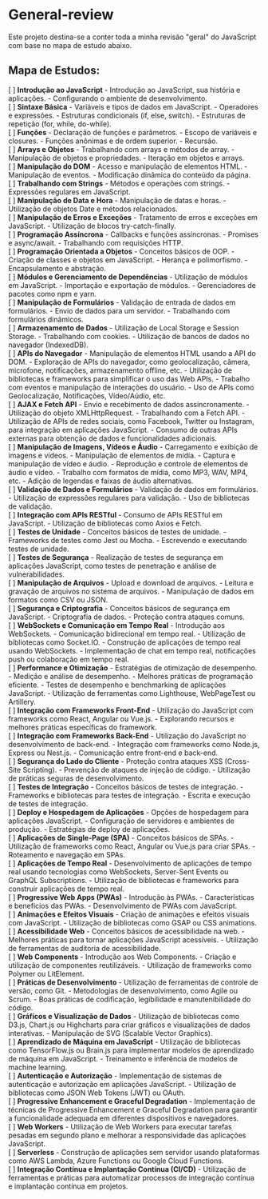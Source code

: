 # General-review

Este projeto destina-se a conter toda a minha revisão "geral" do JavaScript com base no mapa de estudo abaixo.

## Mapa de Estudos:

[ ]  **Introdução ao JavaScript**
    - Introdução ao JavaScript, sua história e aplicações.
    - Configurando o ambiente de desenvolvimento. <br/>
[ ]  **Sintaxe Básica**
    - Variáveis e tipos de dados em JavaScript.
    - Operadores e expressões.
    - Estruturas condicionais (if, else, switch).
    - Estruturas de repetição (for, while, do-while).<br/>
[ ]  **Funções**
    - Declaração de funções e parâmetros.
    - Escopo de variáveis e closures.
    - Funções anônimas e de ordem superior.
    - Recursão.<br/>
[ ]  **Arrays e Objetos**
    - Trabalhando com arrays e métodos de array.
    - Manipulação de objetos e propriedades.
    - Iteração em objetos e arrays.<br/>
[ ]  **Manipulação do DOM**
    - Acesso e manipulação de elementos HTML.
    - Manipulação de eventos.
    - Modificação dinâmica do conteúdo da página.<br/>
[ ]  **Trabalhando com Strings**
    - Métodos e operações com strings.
    - Expressões regulares em JavaScript.<br/>
[ ]  **Manipulação de Data e Hora**
    - Manipulação de datas e horas.
    - Utilização de objetos Date e métodos relacionados.<br/>
[ ]  **Manipulação de Erros e Exceções**
    - Tratamento de erros e exceções em JavaScript.
    - Utilização de blocos try-catch-finally.<br/>
[ ]  **Programação Assíncrona**
    - Callbacks e funções assíncronas.
    - Promises e async/await.
    - Trabalhando com requisições HTTP.<br/>
[ ]  **Programação Orientada a Objetos**
    - Conceitos básicos de OOP.
    - Criação de classes e objetos em JavaScript.
    - Herança e polimorfismo.
    - Encapsulamento e abstração.<br/>
[ ]  **Módulos e Gerenciamento de Dependências**
    - Utilização de módulos em JavaScript.
    - Importação e exportação de módulos.
    - Gerenciadores de pacotes como npm e yarn.<br/>
[ ]  **Manipulação de Formulários**
    - Validação de entrada de dados em formulários.
    - Envio de dados para um servidor.
    - Trabalhando com formulários dinâmicos.<br/>
[ ]  **Armazenamento de Dados**
    - Utilização de Local Storage e Session Storage.
    - Trabalhando com cookies.
    - Utilização de bancos de dados no navegador (IndexedDB).<br/>
[ ]  **APIs do Navegador**
    - Manipulação de elementos HTML usando a API do DOM.
    - Exploração de APIs do navegador, como geolocalização, câmera, microfone, notificações, armazenamento offline, etc.
    - Utilização de bibliotecas e frameworks para simplificar o uso das Web APIs.
    - Trabalho com eventos e manipulação de interações do usuário.
    - Uso de APIs como Geolocalização, Notificações, Vídeo/Aúdio, etc.<br/>
[ ]  **AJAX e Fetch API**
    - Envio e recebimento de dados assincronamente.
    - Utilização do objeto XMLHttpRequest.
    - Trabalhando com a Fetch API.
    - Utilização de APIs de redes sociais, como Facebook, Twitter ou Instagram, para integração em aplicações JavaScript.
    - Consumo de outras APIs externas para obtenção de dados e funcionalidades adicionais.<br/>
[ ]  **Manipulação de Imagens, Vídeos e Áudio**
    - Carregamento e exibição de imagens e vídeos.
    - Manipulação de elementos de mídia.
    - Captura e manipulação de vídeo e áudio.
    - Reprodução e controle de elementos de áudio e vídeo.
    - Trabalho com formatos de mídia, como MP3, WAV, MP4, etc.
    - Adição de legendas e faixas de áudio alternativas.<br/>
[ ]  **Validação de Dados e Formulários**
    - Validação de dados em formulários.
    - Utilização de expressões regulares para validação.
    - Uso de bibliotecas de validação.<br/>
[ ]  **Integração com APIs RESTful**
    - Consumo de APIs RESTful em JavaScript.
    - Utilização de bibliotecas como Axios e Fetch.<br/>
[ ]  **Testes de Unidade**
    - Conceitos básicos de testes de unidade.
    - Frameworks de testes como Jest ou Mocha.
    - Escrevendo e executando testes de unidade.<br/>
[ ]  **Testes de Segurança**
    - Realização de testes de segurança em aplicações JavaScript, como testes de penetração e análise de vulnerabilidades.<br/>
[ ]  **Manipulação de Arquivos**
    - Upload e download de arquivos.
    - Leitura e gravação de arquivos no sistema de arquivos.
    - Manipulação de dados em formatos como CSV ou JSON.<br/>
[ ]  **Segurança e Criptografia**
    - Conceitos básicos de segurança em JavaScript.
    - Criptografia de dados.
    - Proteção contra ataques comuns.<br/>
[ ]  **WebSockets e Comunicação em Tempo Real**
    - Introdução aos WebSockets.
    - Comunicação bidirecional em tempo real.
    - Utilização de bibliotecas como Socket.IO.
    - Construção de aplicações de tempo real usando WebSockets.
    - Implementação de chat em tempo real, notificações push ou colaboração em tempo real.<br/>
[ ]  **Performance e Otimização**
    - Estratégias de otimização de desempenho.
    - Medição e análise de desempenho.
    - Melhores práticas de programação eficiente.
    - Testes de desempenho e benchmarking de aplicações JavaScript.
    - Utilização de ferramentas como Lighthouse, WebPageTest ou Artillery.<br/>
[ ]  **Integração com Frameworks Front-End**
    - Utilização do JavaScript com frameworks como React, Angular ou Vue.js.
    - Explorando recursos e melhores práticas específicas do framework.<br/>
[ ]  **Integração com Frameworks Back-End**
    - Utilização do JavaScript no desenvolvimento de back-end.
    - Integração com frameworks como Node.js, Express ou Nest.js.
    - Comunicação entre front-end e back-end.<br/>
[ ]  **Segurança do Lado do Cliente**
    - Proteção contra ataques XSS (Cross-Site Scripting).
    - Prevenção de ataques de injeção de código.
    - Utilização de práticas seguras de desenvolvimento.<br/>
[ ]  **Testes de Integração**
    - Conceitos básicos de testes de integração.
    - Frameworks e bibliotecas para testes de integração.
    - Escrita e execução de testes de integração.<br/>
[ ]  **Deploy e Hospedagem de Aplicações**
    - Opções de hospedagem para aplicações JavaScript.
    - Configuração de servidores e ambientes de produção.
    - Estratégias de deploy de aplicações.<br/>
[ ]  **Aplicações de Single-Page (SPA)**
    - Conceitos básicos de SPAs.
    - Utilização de frameworks como React, Angular ou Vue.js para criar SPAs.
    - Roteamento e navegação em SPAs.<br/>
[ ]  **Aplicações de Tempo Real**
    - Desenvolvimento de aplicações de tempo real usando tecnologias como WebSockets, Server-Sent Events ou GraphQL Subscriptions.
    - Utilização de bibliotecas e frameworks para construir aplicações de tempo real.<br/>
[ ]  **Progressive Web Apps (PWAs)**
    - Introdução às PWAs.
    - Características e benefícios das PWAs.
    - Desenvolvimento de PWAs com JavaScript.<br/>
[ ]  **Animações e Efeitos Visuais**
    - Criação de animações e efeitos visuais com JavaScript.
    - Utilização de bibliotecas como GSAP ou CSS animations.<br/>
[ ]  **Acessibilidade Web**
    - Conceitos básicos de acessibilidade na web.
    - Melhores práticas para tornar aplicações JavaScript acessíveis.
    - Utilização de ferramentas de auditoria de acessibilidade.<br/>
[ ]  **Web Components**
    - Introdução aos Web Components.
    - Criação e utilização de componentes reutilizáveis.
    - Utilização de frameworks como Polymer ou LitElement.<br/>
[ ]  **Práticas de Desenvolvimento**
    - Utilização de ferramentas de controle de versão, como Git.
    - Metodologias de desenvolvimento, como Agile ou Scrum.
    - Boas práticas de codificação, legibilidade e manutenibilidade do código.<br/>
[ ]  **Gráficos e Visualização de Dados**
    - Utilização de bibliotecas como D3.js, Chart.js ou Highcharts para criar gráficos e visualizações de dados interativas.
    - Manipulação de SVG (Scalable Vector Graphics).<br/>
[ ]  **Aprendizado de Máquina em JavaScript**
    - Utilização de bibliotecas como TensorFlow.js ou Brain.js para implementar modelos de aprendizado de máquina em JavaScript.
    - Treinamento e inferência de modelos de machine learning.<br/>
[ ]  **Autenticação e Autorização**
    - Implementação de sistemas de autenticação e autorização em aplicações JavaScript.
    - Utilização de bibliotecas como JSON Web Tokens (JWT) ou OAuth.<br/>
[ ]  **Progressive Enhancement e Graceful Degradation**
    - Implementação de técnicas de Progressive Enhancement e Graceful Degradation para garantir a funcionalidade adequada em diferentes dispositivos e navegadores.<br/>
[ ]  **Web Workers**
    - Utilização de Web Workers para executar tarefas pesadas em segundo plano e melhorar a responsividade das aplicações JavaScript.<br/>
[ ]  **Serverless**
    - Construção de aplicações sem servidor usando plataformas como AWS Lambda, Azure Functions ou Google Cloud Functions.<br/>
[ ]  **Integração Contínua e Implantação Contínua (CI/CD)**
    - Utilização de ferramentas e práticas para automatizar processos de integração contínua e implantação contínua em projetos.<br/>
